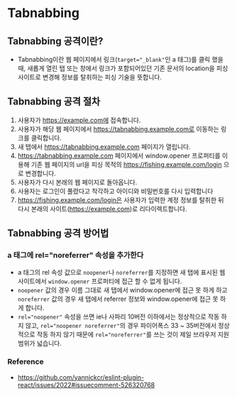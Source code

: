 # Tabnabbing

## Tabnabbing 공격이란?

- Tabnabbing이란 웹 페이지에서 링크(`target="_blank"`인 a 태그)를 클릭 했을 때, 새롭게 열린 탭 또는 창에서 링크가 포함되어있던 기존 문서의 location을 피싱 사이트로 변경해 정보를 탈취하는 피싱 기술을 뜻합니다.

## Tabnabbing 공격 절차

1. 사용자가 https://example.com에 접속합니다.
2. 사용자가 해당 웹 페이지에서 https://tabnabbing.example.com로 이동하는 링크를 클릭합니다.
3. 새 탭에서 https://tabnabbing.example.com 페이지가 열립니다.
4. https://tabnabbing.example.com 페이지에서 window.opener 프로퍼티를 이용해 기존 웹 페이지의 url을 피싱 목적의 https://fishing.example.com/login 으로 변경합니다.
5. 사용자가 다시 본래의 웹 페이지로 돌아옵니다.
6. 사용자는 로그인이 풀렸다고 착각하고 아이디와 비밀번호를 다시 입력합니다
7. https://fishing.example.com/login은 사용자가 입력한 계정 정보를 탈취한 뒤 다시 본래의 사이트(https://example.com)로 리다이렉트합니다.

## Tabnabbing 공격 방어법

### a 태그에 rel="noreferrer" 속성을 추가한다

- a 태그의 rel 속성 값으로 `noopener`나 `noreferrer`를 지정하면 새 탭에 표시된 웹 사이트에서 `window.opener` 프로퍼티에 접근 할 수 없게 됩니다.
- `noopener` 값의 경우 이름 그대로 새 탭에서 window.opener에 접근 못 하게 하고 `noreferrer` 값의 경우 새 탭에서 referrer 정보와 window.opener에 접근 못 하게 합니다.
- `rel="noopener"` 속성을 쓰면 ie나 사파리 10버전 이하에서는 정상적으로 작동 하지 않고, `rel="noopener noreferrer"`의 경우 파이어폭스 33 ~ 35버전에서 정상적으로 작동 하지 않기 때문에 `rel="noreferrer"`를 쓰는 것이 제일 브라우저 지원 범위가 넓습니다.

### Reference

- https://github.com/yannickcr/eslint-plugin-react/issues/2022#issuecomment-526320768
